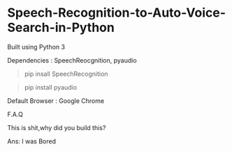 # Speech-Recognition-to-Auto-Voice-Search-in-Python


Built using Python 3

Dependencies : SpeechReocgnition, pyaudio

>pip insall SpeechRecognition 

>pip install pyaudio

Default Browser : Google Chrome


F.A.Q

This is shit,why did you build this? 

Ans: I was Bored
